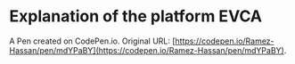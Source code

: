 # Explanation of the platform EVCA

A Pen created on CodePen.io. Original URL: [https://codepen.io/Ramez-Hassan/pen/mdYPaBY](https://codepen.io/Ramez-Hassan/pen/mdYPaBY).

